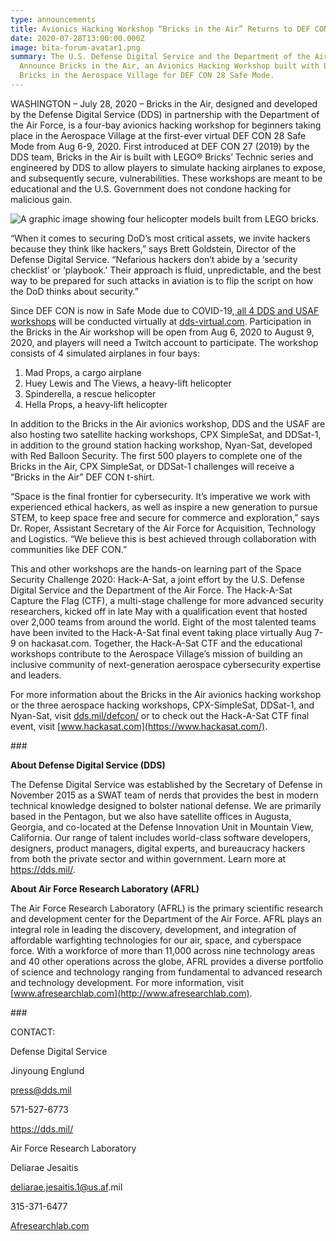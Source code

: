 ```yaml
---
type: announcements
title: Avionics Hacking Workshop “Bricks in the Air” Returns to DEF CON 28
date: 2020-07-28T13:00:00.000Z
image: bita-forum-avatar1.png
summary: The U.S. Defense Digital Service and the Department of the Air Force
  Announce Bricks in the Air, an Avionics Hacking Workshop built with LEGO®
  Bricks in the Aerospace Village for DEF CON 28 Safe Mode.
---
```

WASHINGTON – July 28, 2020 – Bricks in the Air, designed and developed by the Defense Digital Service (DDS) in partnership with the Department of the Air Force, is a four-bay avionics hacking workshop for beginners taking place in the Aerospace Village at the first-ever virtual DEF CON 28 Safe Mode from Aug 6-9, 2020. First introduced at DEF CON 27 (2019) by the DDS team, Bricks in the Air is built with LEGO® Bricks’ Technic series and engineered by DDS to allow players to simulate hacking airplanes to expose, and subsequently secure, vulnerabilities. These workshops are meant to be educational and the U.S. Government does not condone hacking for malicious gain.

![A graphic image showing four helicopter models built from LEGO bricks. ](06_bricksworkshopdds_modal_r5.png)

“When it comes to securing DoD’s most critical assets, we invite hackers because they think like hackers,” says Brett Goldstein, Director of the Defense Digital Service. “Nefarious hackers don’t abide by a ‘security checklist’ or ‘playbook.’ Their approach is fluid, unpredictable, and the best way to be prepared for such attacks in aviation is to flip the script on how the DoD thinks about security.”

Since DEF CON is now in Safe Mode due to COVID-19,[ all 4 DDS and USAF workshops](https://dds.mil/defcon/) will be conducted virtually at [dds-virtual.com](http://dds-virtual.com). Participation in the Bricks in the Air workshop will be open from Aug 6, 2020 to August 9, 2020, and players will need a Twitch account to participate. The workshop consists of 4 simulated airplanes in four bays: 

1. Mad Props, a cargo airplane 
2. Huey Lewis and The Views, a heavy-lift helicopter
3. Spinderella, a rescue helicopter
4. Hella Props, a heavy-lift helicopter

In addition to the Bricks in the Air avionics workshop, DDS and the USAF are also hosting two satellite hacking workshops, CPX SimpleSat, and DDSat-1, in addition to the ground station hacking workshop, Nyan-Sat, developed with Red Balloon Security. The first 500 players to complete one of the Bricks in the Air, CPX SimpleSat, or DDSat-1 challenges will receive a “Bricks in the Air” DEF CON t-shirt.

“Space is the final frontier for cybersecurity. It’s imperative we work with experienced ethical hackers, as well as inspire a new generation to pursue STEM, to keep space free and secure for commerce and exploration,” says Dr. Roper, Assistant Secretary of the Air Force for Acquisition, Technology and Logistics. “We believe this is best achieved through collaboration with communities like DEF CON.”

This and other workshops are the hands-on learning part of the Space Security Challenge 2020: Hack-A-Sat, a joint effort by the U.S. Defense Digital Service and the Department of the Air Force. The Hack-A-Sat Capture the Flag (CTF), a multi-stage challenge for more advanced security researchers, kicked off in late May with a qualification event that hosted over 2,000 teams from around the world. Eight of the most talented teams have been invited to the Hack-A-Sat final event taking place virtually Aug 7-9 on hackasat.com. Together, the Hack-A-Sat CTF and the educational workshops contribute to the Aerospace Village’s mission of building an inclusive community of next-generation aerospace cybersecurity expertise and leaders.

For more information about the Bricks in the Air avionics hacking workshop or the three aerospace hacking workshops, CPX-SimpleSat, DDSat-1, and Nyan-Sat, visit [dds.mil/defcon/](https://dds.mil/defcon/) or to check out the Hack-A-Sat CTF final event, visit [www.hackasat.com](https://www.hackasat.com/).

\###

**About Defense Digital Service (DDS)**

The Defense Digital Service was established by the Secretary of Defense in November 2015 as a SWAT team of nerds that provides the best in modern technical knowledge designed to bolster national defense. We are primarily based in the Pentagon, but we also have satellite offices in Augusta, Georgia, and co-located at the Defense Innovation Unit in Mountain View, California. Our range of talent includes world-class software developers, designers, product managers, digital experts, and bureaucracy hackers from both the private sector and within government. Learn more at <https://dds.mil/>.

**About Air Force Research Laboratory (AFRL)**

The Air Force Research Laboratory (AFRL) is the primary scientific research and development center for the Department of the Air Force. AFRL plays an integral role in leading the discovery, development, and integration of affordable warfighting technologies for our air, space, and cyberspace force. With a workforce of more than 11,000 across nine technology areas and 40 other operations across the globe, AFRL provides a diverse portfolio of science and technology ranging from fundamental to advanced research and technology development. For more information, visit [www.afresearchlab.com](http://www.afresearchlab.com).

\###

CONTACT:

Defense Digital Service

Jinyoung Englund

press@dds.mil

571-527-6773

<https://dds.mil/>

Air Force Research Laboratory

Deliarae Jesaitis

[deliarae.jesaitis.1@us.af](http://deliarae.jesaitis.1@us.af.mil).mil

315-371-6477

[Afresearchlab.com](https://afresearchlab.com/)